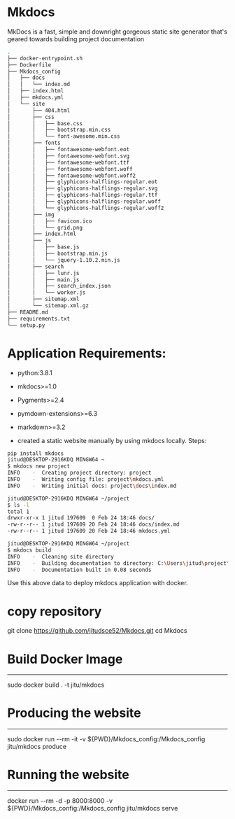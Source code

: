 # Mkdocs
MkDocs is a fast, simple and downright gorgeous static site generator that's geared towards building project documentation

```bash
.
├── docker-entrypoint.sh
├── Dockerfile
├── Mkdocs_config
│   ├── docs
│   │   └── index.md
│   ├── index.html
│   ├── mkdocs.yml
│   └── site
│       ├── 404.html
│       ├── css
│       │   ├── base.css
│       │   ├── bootstrap.min.css
│       │   └── font-awesome.min.css
│       ├── fonts
│       │   ├── fontawesome-webfont.eot
│       │   ├── fontawesome-webfont.svg
│       │   ├── fontawesome-webfont.ttf
│       │   ├── fontawesome-webfont.woff
│       │   ├── fontawesome-webfont.woff2
│       │   ├── glyphicons-halflings-regular.eot
│       │   ├── glyphicons-halflings-regular.svg
│       │   ├── glyphicons-halflings-regular.ttf
│       │   ├── glyphicons-halflings-regular.woff
│       │   └── glyphicons-halflings-regular.woff2
│       ├── img
│       │   ├── favicon.ico
│       │   └── grid.png
│       ├── index.html
│       ├── js
│       │   ├── base.js
│       │   ├── bootstrap.min.js
│       │   └── jquery-1.10.2.min.js
│       ├── search
│       │   ├── lunr.js
│       │   ├── main.js
│       │   ├── search_index.json
│       │   └── worker.js
│       ├── sitemap.xml
│       └── sitemap.xml.gz
├── README.md
├── requirements.txt
└── setup.py
```
# Application Requirements:
 * python:3.8.1
 * mkdocs>=1.0
 * Pygments>=2.4
 * pymdown-extensions>=6.3
 * markdown>=3.2

* created a static website manually by using mkdocs locally.
Steps:
```bash
pip install mkdocs
jitud@DESKTOP-2916KDQ MINGW64 ~
$ mkdocs new project
INFO    -  Creating project directory: project
INFO    -  Writing config file: project\mkdocs.yml
INFO    -  Writing initial docs: project\docs\index.md

jitud@DESKTOP-2916KDQ MINGW64 ~/project
$ ls -l
total 1
drwxr-xr-x 1 jitud 197609  0 Feb 24 18:46 docs/
-rw-r--r-- 1 jitud 197609 20 Feb 24 18:46 docs/index.md
-rw-r--r-- 1 jitud 197609 20 Feb 24 18:46 mkdocs.yml

jitud@DESKTOP-2916KDQ MINGW64 ~/project
$ mkdocs build
INFO    -  Cleaning site directory
INFO    -  Building documentation to directory: C:\Users\jitud\project\site
INFO    -  Documentation built in 0.08 seconds

```
Use this above data to deploy mkdocs application with docker.

# copy repository
git clone https://github.com/jitudsce52/Mkdocs.git
cd Mkdocs

# Build Docker Image
----------------------
 sudo docker build . -t jitu/mkdocs
 
# Producing the website
----------------------
sudo docker run --rm -it -v ${PWD}/Mkdocs_config:/Mkdocs_config jitu/mkdocs produce

# Running the website
----------------------
 docker run --rm -d -p 8000:8000 -v ${PWD}/Mkdocs_config:/Mkdocs_config jitu/mkdocs serve


